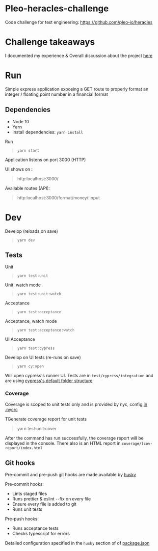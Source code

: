 # Pleo-heracles-challenge

Code challenge for test engineering: https://github.com/pleo-io/heracles

# Challenge takeaways

I documented my experience & Overall discussion about the project [here](./SUMMARY.md)

# Run

Simple express application exposing a GET route to properly format an integer / floating point number in a financial format


## Dependencies

- Node 10
- Yarn
- Install dependencies: `yarn install`

Run
> `yarn start`

Application listens on port 3000 (HTTP)

UI shows on :
> http:localhost:3000/

Available routes (API):

> http:localhost:3000/format/money/:input

# Dev

Develop (reloads on save) 
> `yarn dev`

## Tests

Unit
> `yarn test:unit`

Unit, watch mode
> `yarn test:unit:watch`

Acceptance
> `yarn test:acceptance`

Acceptance, watch mode

> `yarn test:acceptance:watch`

UI Acceptance
> `yarn test:cypress`

Develop on UI tests (re-runs on save)
> `yarn cy:open`

Will open cypress's runner UI. 
Tests are in `test/cypress/integration` and are using [cypress's default folder structure](https://docs.cypress.io/guides/core-concepts/writing-and-organizing-tests.html#Folder-Structure)

### Coverage

Coverage is scoped to unit tests only and is provided by nyc, config [in .nycrc](./nycrc)

TGenerate coverage report for unit tests
> yarn test:unit:cover

After the command has run successfully, the coverage report will be displayed in the console.
There also is an HTML report in `coverage/lcov-report/index.html`

## Git hooks

Pre-commit and pre-push git hooks are made available by [husky](https://github.com/typicode/husky)

Pre-commit hooks: 
- Lints staged files
- Runs prettier & eslint --fix on every file
- Ensure every file is added to git
- Runs unit tests

Pre-push hooks:
- Runs acceptance tests
- Checks typescript for errors

Detailed configuration specified in the `husky` section of of [package.json](./package.json)

